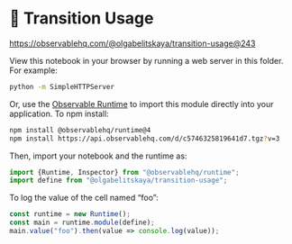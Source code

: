 # 📑 Transition Usage

https://observablehq.com/@olgabelitskaya/transition-usage@243

View this notebook in your browser by running a web server in this folder. For
example:

~~~sh
python -m SimpleHTTPServer
~~~

Or, use the [Observable Runtime](https://github.com/observablehq/runtime) to
import this module directly into your application. To npm install:

~~~sh
npm install @observablehq/runtime@4
npm install https://api.observablehq.com/d/c5746325819641d7.tgz?v=3
~~~

Then, import your notebook and the runtime as:

~~~js
import {Runtime, Inspector} from "@observablehq/runtime";
import define from "@olgabelitskaya/transition-usage";
~~~

To log the value of the cell named “foo”:

~~~js
const runtime = new Runtime();
const main = runtime.module(define);
main.value("foo").then(value => console.log(value));
~~~
